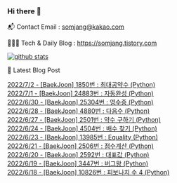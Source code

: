 ### Hi there 👋

📬  Contact Email : somjang@kakao.com

👨🏻‍💻  Tech & Daily Blog : https://somjang.tistory.com

[![github stats](https://github-readme-stats.vercel.app/api?username=SOMJANG&show_icons=true&hide_border=False)](https://somjang.tistory.com)

🤩 Latest Blog Post

[2022/7/2 - [BaekJoon] 1850번 : 최대공약수 (Python)](https://somjang.tistory.com/entry/BaekJoon-1850%EB%B2%88-%EC%B5%9C%EB%8C%80%EA%B3%B5%EC%95%BD%EC%88%98-Python) <br>
[2022/7/1 - [BaekJoon] 24883번 : 자동완성 (Python)](https://somjang.tistory.com/entry/BaekJoon-24883%EB%B2%88-%EC%9E%90%EB%8F%99%EC%99%84%EC%84%B1-Python) <br>
[2022/6/30 - [BaekJoon] 25304번 : 영수증 (Python)](https://somjang.tistory.com/entry/BaekJoon-25304%EB%B2%88-%EC%98%81%EC%88%98%EC%A6%9D-Python) <br>
[2022/6/28 - [BaekJoon] 4880번 : 다음수 (Python)](https://somjang.tistory.com/entry/BaekJoon-4880%EB%B2%88-%EB%8B%A4%EC%9D%8C%EC%88%98-Python) <br>
[2022/6/27 - [BaekJoon] 2501번 : 약수 구하기 (Python)](https://somjang.tistory.com/entry/BaekJoon-2501%EB%B2%88-%EC%95%BD%EC%88%98-%EA%B5%AC%ED%95%98%EA%B8%B0-Python) <br>
[2022/6/24 - [BaekJoon] 4504번 : 배수 찾기 (Python)](https://somjang.tistory.com/entry/BaekJoon-4504%EB%B2%88-%EB%B0%B0%EC%88%98-%EC%B0%BE%EA%B8%B0-Python) <br>
[2022/6/23 - [BaekJoon] 13985번 : Equality (Python)](https://somjang.tistory.com/entry/BaekJoon-13985%EB%B2%88-Equality-Python) <br>
[2022/6/21 - [BaekJoon] 2506번 : 점수계산 (Python)](https://somjang.tistory.com/entry/BaekJoon-2506%EB%B2%88-%EC%A0%90%EC%88%98%EA%B3%84%EC%82%B0-Python) <br>
[2022/6/20 - [BaekJoon] 2592번 : 대표값 (Python)](https://somjang.tistory.com/entry/BaekJoon-2592%EB%B2%88-%EB%8C%80%ED%91%9C%EA%B0%92-Python) <br>
[2022/6/19 - [BaekJoon] 3447번 : 버그왕 (Python)](https://somjang.tistory.com/entry/BaekJoon-3447%EB%B2%88-%EB%B2%84%EA%B7%B8%EC%99%95-Python) <br>
[2022/6/18 - [BaekJoon] 10826번 : 피보나치 수 4 (Python)](https://somjang.tistory.com/entry/BaekJoon-10826%EB%B2%88-%ED%94%BC%EB%B3%B4%EB%82%98%EC%B9%98-%EC%88%98-4-Python) <br>
